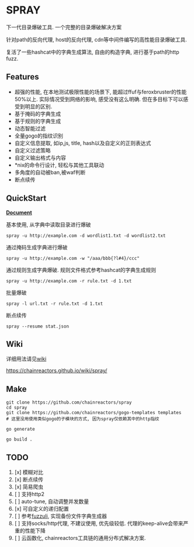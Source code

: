 # SPRAY
下一代目录爆破工具. 一个完整的目录爆破解决方案

针对path的反向代理, host的反向代理, cdn等中间件编写的高性能目录爆破工具. 

复活了一些hashcat中的字典生成算法, 自由的构造字典, 进行基于path的http fuzz.

## Features

* 超强的性能, 在本地测试极限性能的场景下, 能超过ffuf与feroxbruster的性能50%以上. 实际情况受到网络的影响, 感受没有这么明确. 但在多目标下可以感受到明显的区别.
* 基于掩码的字典生成
* 基于规则的字典生成
* 动态智能过滤
* 全量gogo的指纹识别
* 自定义信息提取, 如ip,js, title, hash以及自定义的正则表达式
* 自定义过滤策略
* 自定义输出格式与内容
* *nix的命令行设计, 轻松与其他工具联动
* 多角度的自动被ban,被waf判断
* 断点续传

## QuickStart

[**Document**](https://chainreactors.github.io/wiki/spray)

基本使用, 从字典中读取目录进行爆破

`spray -u http://example.com -d wordlist1.txt -d wordlist2.txt`

通过掩码生成字典进行爆破

`spray -u http://example.com -w "/aaa/bbb{?l#4}/ccc"`

通过规则生成字典爆破. 规则文件格式参考hashcat的字典生成规则

`spray -u http://example.com -r rule.txt -d 1.txt`

批量爆破

`spray -l url.txt -r rule.txt -d 1.txt`

断点续传

`spray --resume stat.json`

## Wiki

详细用法请见[wiki](https://chainreactors.github.io/wiki/spray/)

https://chainreactors.github.io/wiki/spray/

## Make

```
git clone https://github.com/chainreactors/spray
cd spray
git clone https://github.com/chainreactors/gogo-templates templates
# 这里没用使用类似gogo的子模块的方式, 因为spray仅依赖其中的http指纹

go generate

go build .  
```

## TODO

1. [x] 模糊对比
2. [x] 断点续传
3. [x] 简易爬虫
4. [ ] 支持http2
5. [ ] auto-tune, 自动调整并发数量
6. [x] 可自定义的递归配置
7. [ ] 参考[fuzzuli](https://github.com/musana/fuzzuli), 实现备份文件字典生成器
8. [ ] 支持socks/http代理, 不建议使用, 优先级较低. 代理的keep-alive会带来严重的性能下降
9. [ ] 云函数化, chainreactors工具链的通用分布式解决方案.